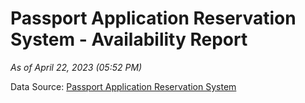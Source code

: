 # Passport Application Reservation System - Availability Report

*As of April 22, 2023 (05:52 PM)*

Data Source: [Passport Application Reservation System](https://eservices.immigration.gov.lk:8443/appointment/pages/reservationApplication.xhtml)